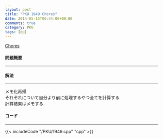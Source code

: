 ```yaml
---
layout: post
title: "PKU 1949 Chores"
date: 2014-05-15T00:44:00+09:00
comments: true
category: PKU
tags: [dp]
---
```


[Chores](http://poj.org/problem?id=1949)

#### 問題概要

****

#### 解法

****

メモ化再帰  
それぞれについて自分より前に処理するやつ全てを計算する.  
計算結果はメモする.  

#### コード

****

{{< includeCode "/PKU/1949.cpp" "cpp" >}}

